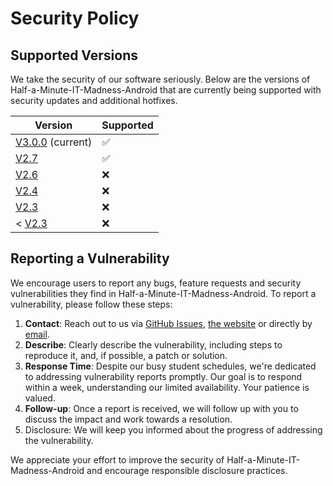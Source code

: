 # Security Policy

## Supported Versions

We take the security of our software seriously. Below are the versions of Half-a-Minute-IT-Madness-Android that are currently being supported with security updates and additional hotfixes.

| Version                                                                                                    | Supported          |
|------------------------------------------------------------------------------------------------------------|--------------------|
| [V3.0.0](https://github.com/Stensel8/Half-a-Minute-IT-Madness-Android/releases/tag/StableV3.0.0) (current) | :white_check_mark: |
| [V2.7](https://github.com/Stensel8/Half-a-Minute-IT-Madness-Android/releases/tag/StableV2.7)               | :white_check_mark: |
| [V2.6](https://github.com/Stensel8/Half-a-Minute-IT-Madness-Android/releases/tag/StableV2.6)               | :x:                |
| [V2.4](https://github.com/Stensel8/Half-a-Minute-IT-Madness-Android/releases/tag/DebugV2.4)                | :x:                |
| [V2.3](https://github.com/Stensel8/Half-a-Minute-IT-Madness-Android/releases/tag/DebugV2.3)                | :x:                |
| < [V2.3](https://github.com/Stensel8/Half-a-Minute-IT-Madness-Android/releases/tag/DebugV2.3)              | :x:                |

## Reporting a Vulnerability

We encourage users to report any bugs, feature requests and security vulnerabilities they find in Half-a-Minute-IT-Madness-Android. To report a vulnerability, please follow these steps:

1. **Contact**: Reach out to us via [GitHub Issues](https://github.com/Stensel8/Half-a-Minute-IT-Madness-Android/issues), [the website](http://hmitm.sten-tijhuis.nl) or directly by [email](mailto:Github@sten-tijhuis.nl).
2. **Describe**: Clearly describe the vulnerability, including steps to reproduce it, and, if possible, a patch or solution.
3. **Response Time**: Despite our busy student schedules, we're dedicated to addressing vulnerability reports promptly. Our goal is to respond within a week, understanding our limited availability. Your patience is valued.
4. **Follow-up**: Once a report is received, we will follow up with you to discuss the impact and work towards a resolution.
5. Disclosure: We will keep you informed about the progress of addressing the vulnerability. 

We appreciate your effort to improve the security of Half-a-Minute-IT-Madness-Android and encourage responsible disclosure practices.
